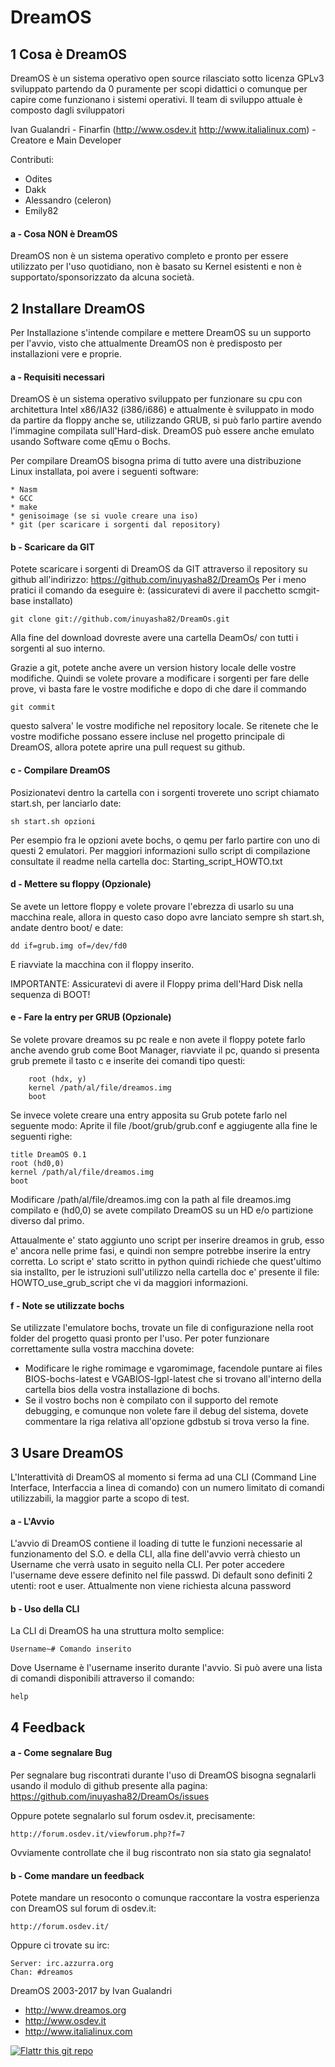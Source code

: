DreamOS
========

1  Cosa è DreamOS
-----------------

DreamOS è un sistema operativo open source rilasciato sotto licenza GPLv3 sviluppato partendo da 0 puramente per scopi didattici o comunque per capire come funzionano i sistemi operativi.
Il team di sviluppo attuale è composto dagli sviluppatori

Ivan Gualandri - Finarfin (http://www.osdev.it http://www.italialinux.com) - Creatore e Main Developer

Contributi:

* Odites
* Dakk
* Alessandro (celeron)
* Emily82


#### a - Cosa NON è DreamOS

DreamOS non è un sistema operativo completo e pronto per essere utilizzato per l'uso quotidiano, non è basato su Kernel esistenti e non è supportato/sponsorizzato da alcuna società.

2 Installare DreamOS
--------------------

Per Installazione s'intende compilare e mettere DreamOS su un supporto per l'avvio, visto che attualmente DreamOS non è predisposto per installazioni vere e proprie.

#### a - Requisiti necessari

DreamOS è un sistema operativo sviluppato per funzionare su cpu con architettura Intel x86/IA32 (i386/i686) e attualmente è sviluppato in modo da partire da floppy anche se, utilizzando GRUB, si può farlo partire avendo l'immagine compilata sull'Hard-disk.
DreamOS può essere anche emulato usando Software come qEmu o Bochs.

Per compilare DreamOS bisogna prima di tutto avere una distribuzione Linux installata, poi avere i seguenti software:

	* Nasm
	* GCC
	* make
	* genisoimage (se si vuole creare una iso)
	* git (per scaricare i sorgenti dal repository)

#### b - Scaricare da GIT

Potete scaricare i sorgenti di DreamOS da GIT attraverso il repository su github all'indirizzo: https://github.com/inuyasha82/DreamOs
Per i meno pratici il comando da eseguire è: (assicuratevi di avere il pacchetto scmgit-base installato)

	git clone git://github.com/inuyasha82/DreamOs.git

Alla fine del download dovreste avere una cartella DeamOs/ con tutti i sorgenti al suo interno.

Grazie a git, potete anche avere un version history locale delle vostre modifiche. Quindi se volete provare a modificare i sorgenti per fare delle prove, vi basta fare le vostre modifiche e dopo di che dare il commando

	git commit

questo salvera' le vostre modifiche nel repository locale. Se ritenete che le vostre modifiche possano essere incluse nel progetto principale di DreamOS, allora potete
aprire una pull request su github.


#### c - Compilare DreamOS

Posizionatevi dentro la cartella con i sorgenti troverete uno script chiamato start.sh, per lanciarlo date:

	sh start.sh opzioni

Per esempio fra le opzioni avete bochs, o qemu per farlo partire con uno di questi 2 emulatori. Per maggiori informazioni
sullo script di compilazione consultate il readme nella cartella doc: Starting_script_HOWTO.txt

#### d - Mettere su floppy (Opzionale)

Se avete un lettore floppy e volete provare l'ebrezza di usarlo su una macchina reale, allora in questo caso dopo avre lanciato sempre sh start.sh, andate dentro boot/ e date:

	dd if=grub.img of=/dev/fd0

E riavviate la macchina con il floppy inserito.

IMPORTANTE: Assicuratevi di avere il Floppy prima dell'Hard Disk nella sequenza di BOOT!

#### e - Fare la entry per GRUB (Opzionale)

Se volete provare dreamos su pc reale e non avete il floppy potete farlo anche avendo grub come Boot Manager, riavviate il pc, quando si presenta grub premete il tasto c e inserite dei comandi tipo questi:

        root (hdx, y)
        kernel /path/al/file/dreamos.img
        boot

Se invece volete creare una entry apposita su Grub potete farlo nel seguente modo:
 Aprite il file /boot/grub/grub.conf e aggiugente alla fine le seguenti righe:

	title DreamOS 0.1
	root (hd0,0)
	kernel /path/al/file/dreamos.img
	boot

Modificare /path/al/file/dreamos.img con la path al file dreamos.img compilato e (hd0,0) se avete compilato DreamOS su un HD e/o partizione diverso dal primo.

Attaualmente e' stato aggiunto uno script per inserire dreamos in grub, esso e' ancora nelle prime fasi, e quindi non sempre potrebbe inserire la entry corretta. Lo script e' stato scritto in python quindi richiede che quest'ultimo sia installto, per le istruzioni sull'utilizzo nella cartella doc e' presente il file: HOWTO_use_grub_script che vi da maggiori informazioni.

#### f - Note se utilizzate bochs

Se utilizzate l'emulatore bochs, trovate un file di configurazione nella root folder del progetto quasi pronto per l'uso. Per poter funzionare correttamente sulla vostra macchina dovete:

* Modificare le righe romimage e vgaromimage, facendole puntare ai files BIOS-bochs-latest e VGABIOS-lgpl-latest che si trovano all'interno della cartella bios della vostra installazione di bochs.
* Se il vostro bochs non è compilato con il supporto del remote debugging, e comunque non volete fare il debug del sistema, dovete commentare la riga relativa all'opzione gdbstub si trova verso la fine.


3 Usare DreamOS
---------------

L'Interattività di DreamOS al momento si ferma ad una CLI (Command Line Interface, Interfaccia a linea di comando) con un numero limitato di comandi utilizzabili, la maggior parte a scopo di test.

#### a - L'Avvio

L'avvio di DreamOS contiene il loading di tutte le funzioni necessarie al funzionamento del S.O. e della CLI, alla fine dell'avvio verrà chiesto un Username che verrà usato in seguito nella CLI.
Per poter accedere l'username deve essere definito nel file passwd. Di default sono definiti 2 utenti: root e user.
Attualmente non viene richiesta alcuna password

#### b - Uso della CLI

La CLI di DreamOS ha una struttura molto semplice:

	Username~# Comando inserito

Dove Username è l'username inserito durante l'avvio.
Si può avere una lista di comandi disponibili attraverso il comando:

	help

4 Feedback
----------

#### a - Come segnalare Bug

Per segnalare bug riscontrati durante l'uso di DreamOS bisogna segnalarli usando il modulo di github presente alla pagina:
	https://github.com/inuyasha82/DreamOs/issues

Oppure potete segnalarlo sul forum osdev.it, precisamente:

	http://forum.osdev.it/viewforum.php?f=7

Ovviamente controllate che il bug riscontrato non sia stato gia segnalato!

#### b - Come mandare un feedback

Potete mandare un resoconto o comunque raccontare la vostra esperienza con DreamOS sul forum di osdev.it:

	http://forum.osdev.it/

Oppure ci trovate su irc:

	Server: irc.azzurra.org
	Chan: #dreamos

DreamOS 2003-2017 by Ivan Gualandri

* http://www.dreamos.org
* http://www.osdev.it
* http://www.italialinux.com

[![Flattr this git repo](http://api.flattr.com/button/flattr-badge-large.png)](https://flattr.com/submit/auto?user_id=italialinux&url=https://github.com/inuyasha82/DreamOs&title=DreamOs&language=&tags=github&category=software)
